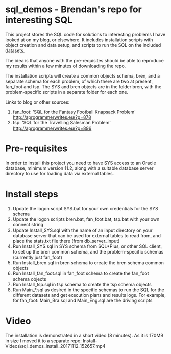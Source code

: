 # sql_demos - Brendan's repo for interesting SQL

This project stores the SQL code for solutions to interesting problems I have looked at on my blog,
or elsewhere. It includes installation scripts with object creation and data setup, and scripts to
run the SQL on the included datasets.

The idea is that anyone with the pre-requisites should be able to reproduce my results within a few 
minutes of downloading the repo.

The installation scripts will create a common objects schema, bren, and a separate schema for each
problem, of which there are two at present, fan_foot and tsp. The SYS and bren objects are in the folder
bren, with the problem-specific scripts in a separate folder for each one.

Links to blog or other sources:

1. fan_foot: 'SQL for the Fantasy Football Knapsack Problem'
   http://aprogrammerwrites.eu/?p=878
2. tsp: 'SQL for the Travelling Salesman Problem'
   http://aprogrammerwrites.eu/?p=896

Pre-requisites
==============
In order to install this project you need to have SYS access to an Oracle database, minimum version 11.2,
along with a suitable database server directory to use for loading data via external tables.

Install steps
=============
	
1. Update the logon script SYS.bat for your own credentials for the SYS schema
2. Update the logon scripts bren.bat, fan_foot.bat, tsp.bat with your own connect string
3. Update Install_SYS.sql with the name of an input directory on your database server that
can be used for external tables to read from, and place the stats.txt file there (from 
db_server_input)
4. Run Install_SYS.sql in SYS schema from SQL*Plus, or other SQL client, to set up the bren
common schema, and the problem-specific schemas (currently just fan_foot)
5. Run Install_bren.sql in bren schema to create the bren schema common objects
6. Run Install_fan_foot.sql in fan_foot schema to create the fan_foot schema objects
7. Run Install_tsp.sql in tsp schema to create the tsp schema objects
8. Run Main_*.sql as desired in the specific schemas to run the SQL for the different datasets and get
execution plans and results logs. For example, for fan_foot: Main_Bra.sql and Main_Eng.sql are the 
driving scripts

Video
=====
The installation is demonstrated in a short video (8 minutes). As it is 170MB in size I moved it to a separate repo:
Install-Videos\sql_demos_install_20171112_152657.mp4